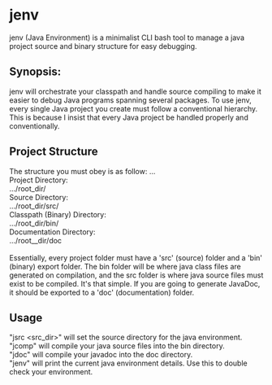 # jenv
jenv (Java Environment) is a minimalist CLI bash tool to manage a java project source and binary structure for easy debugging.

## Synopsis:
jenv will orchestrate your classpath and handle source compiling to make it 
easier to debug Java programs spanning several packages. To use jenv, every
single Java project you create must follow a conventional hierarchy. This is 
because I insist that every Java project be handled properly and conventionally.

## Project Structure
The structure you must obey is as follow:
...\
Project Directory: \
.../root_dir/			
Source Directory: \
.../root_dir/src/		
Classpath (Binary) Directory: \
.../root_dir/bin/		
Documentation Directory: \
.../root__dir/doc\
\
Essentially, every project folder must have a 'src' (source) folder and a 'bin'
(binary) export folder. The bin folder will be where java class files are 
generated on compilation, and the src folder is where java source files must 
exist to be compiled. It's that simple. If you are going to generate JavaDoc, it
should be exported to a 'doc' (documentation) folder.

## Usage
"jsrc <src_dir>" will set the source directory for the java environment.\
"jcomp" will compile your java source files into the bin directory.\
"jdoc" will compile your javadoc into the doc directory.\
"jenv" will print the current java environment details. Use this to double check your environment.

